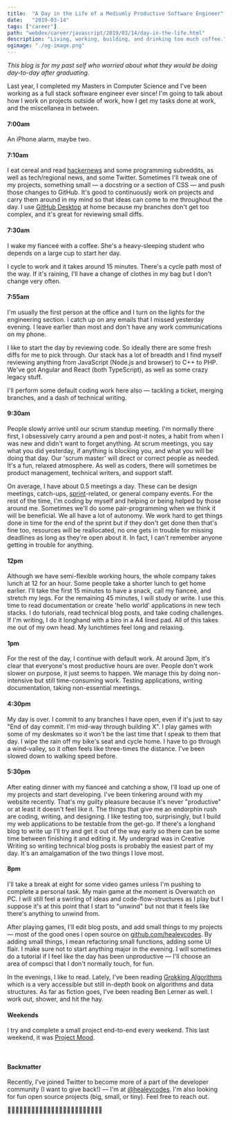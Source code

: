 ```yaml
---
title:  "A Day in the Life of a Mediumly Productive Software Engineer"
date:   "2019-03-14"
tags: ["career"]
path: "webdev/career/javascript/2019/03/14/day-in-the-life.html"
description: "Living, working, building, and drinking too much coffee."
ogimage: "./og-image.png"
---
```


*This blog is for my past self who worried about what they would be doing day-to-day after graduating.*

Last year, I completed my Masters in Computer Science and I've been working as a full stack software engineer ever since! I'm going to talk about how I work on projects outside of work, how I get my tasks done at work, and the miscellanea in between.



#### 7:00am

An iPhone alarm, maybe two.

#### 7:10am

I eat cereal and read [hackernews](https://news.ycombinator.com/) and some programming subreddits, as well as tech/regional news, and some Twitter. Sometimes I'll tweak one of my projects, something small — a docstring or a section of CSS — and push those changes to GitHub. It's good to continuously work on projects and carry them around in my mind so that ideas can come to me throughout the day. I use [GitHub Desktop](https://desktop.github.com/) at home because my branches don't get too complex, and it's great for reviewing small diffs.

#### 7:30am

I wake my fianceé with a coffee. She's a heavy-sleeping student who depends on a large cup to start her day.

I cycle to work and it takes around 15 minutes. There's a cycle path most of the way. If it's raining, I'll have a change of clothes in my bag but I don't change very often.

#### 7:55am

I'm usually the first person at the office and I turn on the lights for the engineering section. I catch up on any emails that I missed yesterday evening. I leave earlier than most and don't have any work communications on my phone.

I like to start the day by reviewing code. So ideally there are some fresh diffs for me to pick through. Our stack has a lot of breadth and I find myself reviewing anything from JavaScript (Node.js and browser) to C++ to PHP. We've got Angular and React (both TypeScript), as well as some crazy legacy stuff.

I'll perform some default coding work here also — tackling a ticket, merging branches, and a dash of technical writing.

#### 9:30am

People slowly arrive until our scrum standup meeting. I'm normally there first, I obsessively carry around a pen and post-it notes, a habit from when I was new and didn't want to forget anything. At scrum meetings, you say what you did yesterday, if anything is blocking you, and what you will be doing that day. Our 'scrum master' will direct or correct people as needed. It's a fun, relaxed atmosphere. As well as coders, there will sometimes be product management, technical writers, and support staff.

On average, I have about 0.5 meetings a day. These can be design meetings, catch-ups, [sprint](https://en.wikipedia.org/wiki/Scrum_Sprint)-related, or general company events. For the rest of the time, I'm coding by myself and helping or being helped by those around me. Sometimes we'll do some pair-programming when we think it will be beneficial. We all have a lot of autonomy. We work hard to get things done in time for the end of the sprint but if they don't get done then that's fine too, resources will be reallocated, no one gets in trouble for missing deadlines as long as they're open about it. In fact, I can't remember anyone getting in trouble for anything.

#### 12pm

Although we have semi-flexible working hours, the whole company takes lunch at 12 for an hour. Some people take a shorter lunch to get home earlier. I'll take the first 15 minutes to have a snack, call my fianceé, and stretch my legs. For the remaining 45 minutes, I will study or write. I use this time to read documentation or create 'hello world' applications in new tech stacks. I do tutorials, read technical blog posts, and take coding challenges. If I'm writing, I do it longhand with a biro in a A4 lined pad. All of this takes me out of my own head. My lunchtimes feel long and relaxing.

#### 1pm

For the rest of the day, I continue with default work. At around 3pm, it's clear that everyone's most productive hours are over. People don't work slower on purpose, it just seems to happen. We manage this by doing non-intensive but still time-consuming work. Testing applications, writing documentation, taking non-essential meetings.

#### 4:30pm

My day is over. I commit to any branches I have open, even if it's just to say "End of day commit. I'm mid-way through building X". I play games with some of my deskmates so it won't be the last time that I speak to them that day. I wipe the rain off my bike's seat and cycle home. I have to go through a wind-valley, so it often feels like three-times the distance. I've been slowed down to walking speed before.

#### 5:30pm

After eating dinner with my fianceé and catching a show, I'll load up one of my projects and start developing. I've been tinkering around with my website recently. That's my guilty pleasure because it's never "productive" or at least it doesn't feel like it. The things that give me an endorphin rush are coding, writing, and designing. I like testing too, surprisingly, but I build my web applications to be testable from the get-go. If there's a longhand blog to write up I'll try and get it out of the way early so there can be some time between finishing it and editing it. My undergrad was in Creative Writing so writing technical blog posts is probably the easiest part of my day. It's an amalgamation of the two things I love most.

#### 8pm

I'll take a break at eight for some video games unless I'm pushing to complete a personal task. My main game at the moment is Overwatch on PC. I will still feel a swirling of ideas and code-flow-structures as I play but I suppose it's at this point that I start to "unwind" but not that it feels like there's anything to unwind from.

After playing games, I'll edit blog posts, and add small things to my projects — most of the good ones I open source on [github.com/healeycodes](https://github.com/healeycodes). By adding small things, I mean refactoring small functions, adding some UI flair. I make sure not to start anything major in the evening. I will sometimes do a tutorial if I feel like the day has been unproductive — I'll choose an area of compsci that I don't normally touch, for fun.

In the evenings, I like to read. Lately, I've been reading [Grokking Algorithms](https://www.manning.com/books/grokking-algorithms) which is a very accessible but still in-depth book on algorithms and data structures. As far as fiction goes, I've been reading Ben Lerner as well. I work out, shower, and hit the hay.

#### Weekends

I try and complete a small project end-to-end every weekend. This last weekend, it was [Project Mood](https://github.com/healeycodes/project-mood).

<br>

#### Backmatter

Recently, I've joined Twitter to become more of a part of the developer community (I want to give back!) — I'm at [@healeycodes](https://twitter.com/healeycodes). I'm also looking for fun open source projects (big, small, or tiny). Feel free to reach out.

🚴🚴🚴🚴🚴🚴🚴🚴🚴🚴🚴🚴🚴🚴🚴🚴🚴🚴🚴🚴🚴🚴🚴🚴